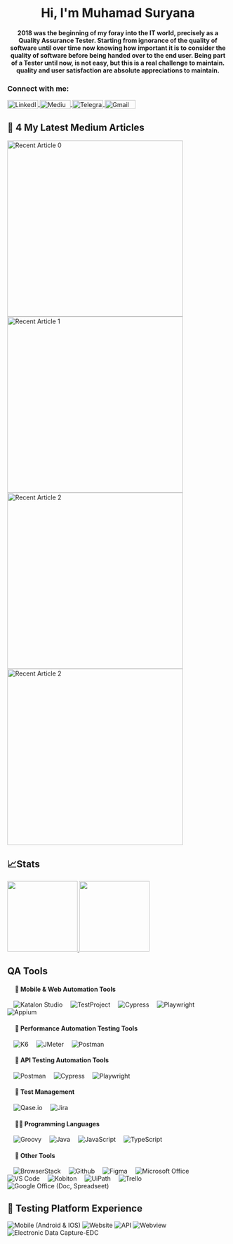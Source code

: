 <h1 align="center">Hi, I'm Muhamad Suryana</h1>
<h4 align="center">2018 was the beginning of my foray into the IT world, precisely as a Quality Assurance Tester. Starting from ignorance of the quality of software until over time now knowing how important it is to consider the quality of software before being handed over to the end user. Being part of a Tester until now, is not easy, but this is a real challenge to maintain. quality and user satisfaction are absolute appreciations to maintain.</h4>

<h3 align="left">Connect with me:</h3>
<p align="left">
<a href="https://www.linkedin.com/in/muhamad-suryana/" target="_blank">
  <img align="center" src="https://img.shields.io/badge/LinkedIn-0077B5?style=for-the-badge&logo=linkedin&logoColor=white" alt="LinkedIn" height="20" width="70" />
</a>
<a href="https://msuryana.medium.com/" target="_blank">
  <img align="center" src="https://img.shields.io/badge/Medium-12100E?style=for-the-badge&logo=medium&logoColor=white" alt="Medium" height="20" width="70" />
</a>
<a href="https://t.me/Surya_ProMild" target="_blank">
  <img align="center" src="https://img.shields.io/badge/Telegram-0088cc?style=for-the-badge&logo=telegram&logoColor=white" alt="Telegram" height="20" width="70" />
</a>
<a href="mailto:msuryana45@gmail.com" target="_blank">
  <img align="center" src="https://img.shields.io/badge/Gmail-D14836?style=for-the-badge&logo=gmail&logoColor=white" alt="Gmail" height="20" width="70" />
</a>
</p>



## 📃 4 My Latest Medium Articles

<a target="_blank" href="https://github-readme-medium-recent-article.vercel.app/medium/@msuryana/0">
  <img src="https://github-readme-medium-recent-article.vercel.app/medium/@msuryana/0" alt="Recent Article 0" width="400" height="auto">
</a>
<a target="_blank" href="https://github-readme-medium-recent-article.vercel.app/medium/@msuryana/1">
  <img src="https://github-readme-medium-recent-article.vercel.app/medium/@msuryana/1" alt="Recent Article 1" width="400" height="auto">
</a>
<a target="_blank" href="https://github-readme-medium-recent-article.vercel.app/medium/@msuryana/2">
  <img src="https://github-readme-medium-recent-article.vercel.app/medium/@msuryana/2" alt="Recent Article 2" width="400" height="auto">
</a>
<a target="_blank" href="https://github-readme-medium-recent-article.vercel.app/medium/@msuryana/3">
  <img src="https://github-readme-medium-recent-article.vercel.app/medium/@msuryana/3" alt="Recent Article 2" width="400" height="auto">
</a>




## 📈Stats
<p align="left">
<a href="https://github.com/suryana-code">
  <img height="160em" src="https://github-readme-stats-eight-theta.vercel.app/api?username=suryana-code&show_icons=true&theme=algolia&include_all_commits=true&count_private=true"/>
  <img height="160em" src="https://github-readme-stats-eight-theta.vercel.app/api/top-langs/?username=suryana-code&layout=compact&langs_count=8&theme=algolia"/>
</a>
</p>


## QA Tools
#### &emsp; 🔨 Mobile & Web Automation Tools
&emsp;![Katalon Studio](https://img.shields.io/badge/Katalon%20Studio-252B38?style=for-the-badge&logo=katalon)
&emsp;![TestProject](https://img.shields.io/badge/TestProject-252B38?style=for-the-badge&logo=testproject)
&emsp;![Cypress](https://img.shields.io/badge/Cypress-252B38?style=for-the-badge&logo=cypress)
&emsp;![Playwright](https://img.shields.io/badge/Playwright-252B38?style=for-the-badge&logo=playwright)
&emsp;![Appium](https://img.shields.io/badge/Appium-252B38?style=for-the-badge&logo=appium)


#### &emsp; 🚀 Performance Automation Testing Tools
&emsp;![K6](https://img.shields.io/badge/K6-252B38?style=for-the-badge&logo=k6)
&emsp;![JMeter](https://img.shields.io/badge/Apache%20JMeter-252B38?style=for-the-badge&logo=apache-jmeter)
&emsp;![Postman](https://img.shields.io/badge/Postman-252B38?style=for-the-badge&logo=postman)


#### &emsp; 🔌 API Testing Automation Tools
&emsp;![Postman](https://img.shields.io/badge/Postman-252B38?style=for-the-badge&logo=postman)
&emsp;![Cypress](https://img.shields.io/badge/Cypress-252B38?style=for-the-badge&logo=cypress)
&emsp;![Playwright](https://img.shields.io/badge/Playwright-252B38?style=for-the-badge&logo=playwright)


#### &emsp; 📂 Test Management
&emsp;![Qase.io](https://img.shields.io/badge/Qase.io-252B38?style=for-the-badge&logo=qase&logoColor=white)
&emsp;![Jira](https://img.shields.io/badge/Jira-252B38?style=for-the-badge&logo=jira&logoColor=007ACC)

#### &emsp; 👨‍💻 Programming Languages
&emsp;![Groovy](https://img.shields.io/badge/Groovy-252B38?style=for-the-badge&logo=apache-groovy)
&emsp;![Java](https://img.shields.io/badge/Java-252B38?style=for-the-badge&logo=java)
&emsp;![JavaScript](https://img.shields.io/badge/JavaScript-252B38?style=for-the-badge&logo=javascript)
&emsp;![TypeScript](https://img.shields.io/badge/TypeScript-252B38?style=for-the-badge&logo=typescript)

#### &emsp; 🔧 Other Tools
&emsp;![BrowserStack](https://img.shields.io/badge/BrowserStack-252B38?style=for-the-badge&logo=browserstack)
&emsp;![Github](https://img.shields.io/badge/Github-252B38?style=for-the-badge&logo=git)
&emsp;![Figma](https://img.shields.io/badge/Figma-252B38?style=for-the-badge&logo=figma)
&emsp;![Microsoft Office](https://img.shields.io/badge/Microsoft%20Office-252B38?style=for-the-badge&logo=microsoft-office)
&emsp;![VS Code](https://img.shields.io/badge/VS%20Code-252B38?style=for-the-badge&logo=visual-studio-code)
&emsp;![Kobiton](https://img.shields.io/badge/Kobiton-252B38?style=for-the-badge)
&emsp;![UiPath](https://img.shields.io/badge/UiPath-252B38?style=for-the-badge&logo=UiPath)
&emsp;![Trello](https://img.shields.io/badge/Trello-252B38?style=for-the-badge&logo=Trello)
&emsp;![Google Office (Doc, Spreadseet)](https://img.shields.io/badge/Google%20Office%20Doc%20Spreadseet-252B38?style=for-the-badge&logo=Google)




## 🧪 Testing Platform Experience
![Mobile (Android & IOS)](https://img.shields.io/badge/📱%20Mobile%20[Android%20&%20IOS]-000000?style=for-the-badge&logo=phone&logoColor=ffffff)
![Website](https://img.shields.io/badge/🌐%20Website-000000?style=for-the-badge&logo=phone&logoColor=ffffff)
![API](https://img.shields.io/badge/💻%20API-000000?style=for-the-badge&logo=phone&logoColor=ffffff)
![Webview](https://img.shields.io/badge/🌐%20Webview-000000?style=for-the-badge&logo=phone&logoColor=ffffff)
![Electronic Data Capture-EDC](https://img.shields.io/badge/🌐%20Electronic%20Data%20Capture%20EDC-000000?style=for-the-badge&logo=phone&logoColor=ffffff)

